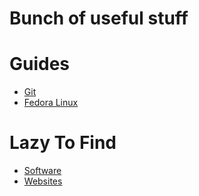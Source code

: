 # Bunch of useful stuff

# Guides
- [Git](/docs/git.md)
- [Fedora Linux](/docs/linux/home.md)

# Lazy To Find
- [Software](/docs/lazy_to_find/software.md)
- [Websites](/docs/lazy_to_find/websites.md)